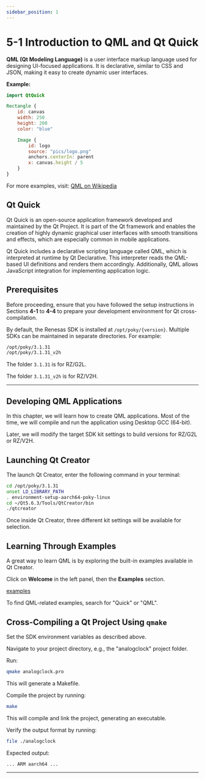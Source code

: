 ```yaml
---
sidebar_position: 1
---
```


# 5-1 Introduction to QML and Qt Quick

**QML (Qt Modeling Language)** is a user interface markup language used for designing UI-focused applications. It is declarative, similar to CSS and JSON, making it easy to create dynamic user interfaces.

**Example:**

```qml
import QtQuick

Rectangle {
    id: canvas
    width: 250
    height: 200
    color: "blue"

    Image {
        id: logo
        source: "pics/logo.png"
        anchors.centerIn: parent
        x: canvas.height / 5
    }
}
```

For more examples, visit:
[QML on Wikipedia](https://en.wikipedia.org/wiki/QML)

## Qt Quick

Qt Quick is an open-source application framework developed and maintained by the Qt Project. It is part of the Qt framework and enables the creation of highly dynamic graphical user interfaces with smooth transitions and effects, which are especially common in mobile applications.

Qt Quick includes a declarative scripting language called QML, which is interpreted at runtime by Qt Declarative. This interpreter reads the QML-based UI definitions and renders them accordingly. Additionally, QML allows JavaScript integration for implementing application logic.

## Prerequisites
Before proceeding, ensure that you have followed the setup instructions in Sections **4-1** to **4-4** to prepare your development environment for Qt cross-compilation.

By default, the Renesas SDK is installed at `/opt/poky/{version}`. Multiple SDKs can be maintained in separate directories. For example:

```bash
/opt/poky/3.1.31
/opt/poky/3.1.31_v2h
```

The folder `3.1.31` is for RZ/G2L.

The folder `3.1.31_v2h` is for RZ/V2H.

---

## Developing QML Applications
In this chapter, we will learn how to create QML applications. Most of the time, we will compile and run the application using Desktop GCC (64-bit).

Later, we will modify the target SDK kit settings to build versions for RZ/G2L or RZ/V2H.

## Launching Qt Creator
The launch Qt Creator, enter the following command in your terminal:

```sh
cd /opt/poky/3.1.31
unset LD_LIBRARY_PATH
. environment-setup-aarch64-poky-linux
cd ~/Qt5.6.3/Tools/QtCreator/bin
./qtcreator
```

Once inside Qt Creator, three different kit settings will be available for selection.

## Learning Through Examples
A great way to learn QML is by exploring the built-in examples available in Qt Creator.

Click on **Welcome** in the left panel, then the **Examples** section.

[examples](./img/4-1-0.jpg)

To find QML-related examples, search for "Quick" or "QML".

## Cross-Compiling a Qt Project Using `qmake`
Set the SDK environment variables as described above.

Navigate to your project directory, e.g., the "analogclock" project folder.

Run:

```sh
qmake analogclock.pro
```

This will generate a Makefile.

Compile the project by running:

```sh
make
```

This will compile and link the project, generating an executable.

Verify the output format by running:

```sh
file ./analogclock
```

Expected output:

```python-repl
... ARM aarch64 ...
```

---